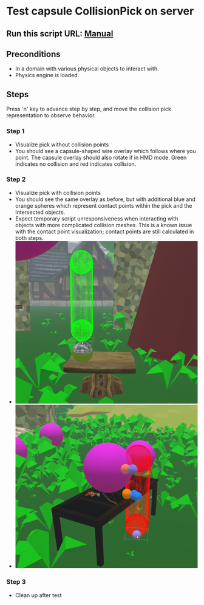 # Test capsule CollisionPick on server
## Run this script URL: [Manual](./testStory.js?raw=true)

## Preconditions
- In a domain with various physical objects to interact with.
- Physics engine is loaded.

## Steps
Press 'n' key to advance step by step, and move the collision pick representation to observe behavior.

### Step 1
- Visualize pick without collision points
- You should see a capsule-shaped wire overlay which follows where you point. The capsule overlay should also rotate if in HMD mode. Green indicates no collision and red indicates collision.
### Step 2
- Visualize pick with collision points
- You should see the same overlay as before, but with additional blue and orange spheres which represent contact points within the pick and the intersected objects.
- Expect temporary script unresponsiveness when interacting with objects with more complicated collision meshes. This is a known issue with the contact point visualization; contact points are still calculated in both steps.
- ![](./capsule_on_server1.png)
- ![](./capsule_on_server2.png)
### Step 3
- Clean up after test
